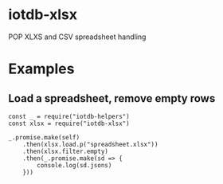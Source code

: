 # iotdb-xlsx
POP XLXS and CSV spreadsheet handling

# Examples

## Load a spreadsheet, remove empty rows

    const _ = require("iotdb-helpers")
    const xlsx = require("iotdb-xlsx")

    _.promise.make(self)
        .then(xlsx.load.p("spreadsheet.xlsx"))
        .then(xlsx.filter.empty)
        .then(_.promise.make(sd => {
            console.log(sd.jsons)
        }))
